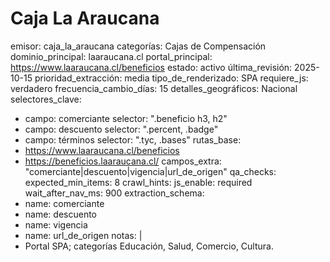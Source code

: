 # Caja La Araucana

emisor: caja_la_araucana
categorías: Cajas de Compensación
dominio_principal: laaraucana.cl
portal_principal: https://www.laaraucana.cl/beneficios
estado: activo
última_revisión: 2025-10-15
prioridad_extracción: media
tipo_de_renderizado: SPA
requiere_js: verdadero
frecuencia_cambio_días: 15
detalles_geográficos: Nacional
selectores_clave:
  - campo: comerciante
    selector: ".beneficio h3, h2"
  - campo: descuento
    selector: ".percent, .badge"
  - campo: términos
    selector: ".tyc, .bases"
rutas_base:
  - https://www.laaraucana.cl/beneficios
  - https://beneficios.laaraucana.cl/
campos_extra: "comerciante|descuento|vigencia|url_de_origen"
qa_checks:
  expected_min_items: 8
crawl_hints:
  js_enable: required
  wait_after_nav_ms: 900
extraction_schema:
  - name: comerciante
  - name: descuento
  - name: vigencia
  - name: url_de_origen
notas: |
  - Portal SPA; categorías Educación, Salud, Comercio, Cultura.
